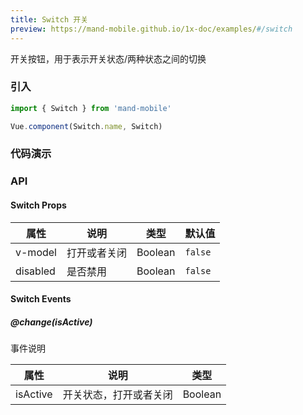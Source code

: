 ```yaml
---
title: Switch 开关
preview: https://mand-mobile.github.io/1x-doc/examples/#/switch
---
```


开关按钮，用于表示开关状态/两种状态之间的切换

### 引入

```javascript
import { Switch } from 'mand-mobile'

Vue.component(Switch.name, Switch)
```

### 代码演示
<!-- DEMO -->

### API

#### Switch Props
|属性 | 说明 | 类型 | 默认值|
|----|-----|------|------|
|v-model|打开或者关闭|Boolean|`false`|
|disabled|是否禁用|Boolean|`false`|

#### Switch Events

##### @change(isActive)
事件说明

|属性 | 说明 | 类型 |
|----|-----|------|
|isActive|开关状态，打开或者关闭|Boolean|
